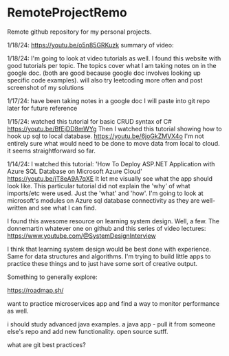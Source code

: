 
# RemoteProjectRemo
Remote github repository for my personal projects.

1/18/24:
https://youtu.be/o5n85GRKuzk
summary of video:



1/18/24:
I'm going to look at video tutorials as well. 
I found this website with good tutorials per topic. The topics cover what I am taking notes on in the google doc. (both are good because google doc involves looking up specific code examples).
will also try leetcoding more often and post screenshot of my solutions

1/17/24:
have been taking notes in a google doc I will paste into git repo later for future reference

1/15/24:
watched this tutorial for basic CRUD syntax of C#
https://youtu.be/BfEjDD8mWYg
Then I watched this tutorial showing how to hook up sql to local database. 
https://youtu.be/6joGkZMVX4o
I'm not entirely sure what would need to be done to move data from local to cloud. it seems straightforward so far.

1/14/24:
I watched this tutorial: 'How To Deploy ASP.NET Application with Azure SQL Database on Microsoft Azure Cloud'
https://youtu.be/jT8eA9A7qXE
It let me visually see what the app should look like. This particular tutorial did not explain the 'why' of what imports/etc were used. Just the 'what' and 'how'. 
I'm going to look at microsoft's modules on Azure sql database connectivity as they are well-written and see what I can find.

I found this awesome resource on learning system design. Well, a few. The donnemartin whatever one on github and this series of video lectures: 
https://www.youtube.com/@SystemDesignInterview

I think that learning system design would be best done with experience. Same for data structures and algorithms. I'm trying to build little apps to practice these things and to just have some sort of creative output.

Something to generally explore: 

https://roadmap.sh/

want to practice microservices app and find a way to monitor performance as well.

i should study advanced java examples. a java app - pull it from someone else's repo and add new functionality. open source sutff.

what are git best practices?
